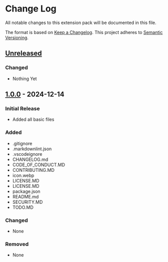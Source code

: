 # Change Log

All notable changes to this extension pack will be documented in this file.

The format is based on [Keep a Changelog].
This project adheres to [Semantic Versioning].

## [Unreleased]

### Changed

- Nothing Yet

## [1.0.0] - 2024-12-14

### Initial Release

- Added all basic files

### Added

- .gitignore
- .markdownlint.json
- .vscodeignore
- CHANGELOG.md
- CODE_OF_CONDUCT.MD
- CONTRIBUTING.MD
- icon.webp
- LICENSE.MD
- LICENSE.MD
- package.json
- README.md
- SECURITY.MD
- TODO.MD

### Changed

- None

### Removed

- None

<!-- Links -->
[keep a changelog]: http://keepachangelog.com/
[semantic versioning]: https://semver.org/spec/v2.0.0.html

<!-- Version -->
[unreleased]: https://github.com/ggoodwin/dotnet-hotpack/compare/v1.0.0...develop
[1.0.0]: https://github.com/ggoodwin/dotnet-hotpack/tree/v1.0.0
